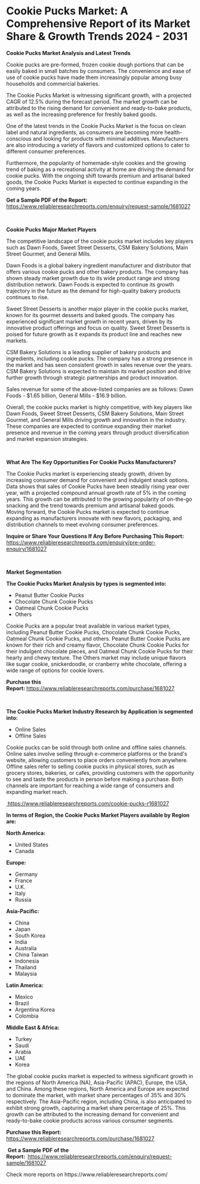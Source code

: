 <p><h1>Cookie Pucks Market: A Comprehensive Report of its Market Share & Growth Trends 2024 - 2031</h1></p><p><strong>Cookie Pucks Market Analysis and Latest Trends</strong></p>
<p><p>Cookie pucks are pre-formed, frozen cookie dough portions that can be easily baked in small batches by consumers. The convenience and ease of use of cookie pucks have made them increasingly popular among busy households and commercial bakeries. </p><p>The Cookie Pucks Market is witnessing significant growth, with a projected CAGR of 12.5% during the forecast period. The market growth can be attributed to the rising demand for convenient and ready-to-bake products, as well as the increasing preference for freshly baked goods. </p><p>One of the latest trends in the Cookie Pucks Market is the focus on clean label and natural ingredients, as consumers are becoming more health-conscious and looking for products with minimal additives. Manufacturers are also introducing a variety of flavors and customized options to cater to different consumer preferences. </p><p>Furthermore, the popularity of homemade-style cookies and the growing trend of baking as a recreational activity at home are driving the demand for cookie pucks. With the ongoing shift towards premium and artisanal baked goods, the Cookie Pucks Market is expected to continue expanding in the coming years.</p></p>
<p><strong>Get a Sample PDF of the Report:&nbsp;</strong> <a href="https://www.reliableresearchreports.com/enquiry/request-sample/1681027">https://www.reliableresearchreports.com/enquiry/request-sample/1681027</a></p>
<p>&nbsp;</p>
<p><strong>Cookie Pucks Major Market Players</strong></p>
<p><p>The competitive landscape of the cookie pucks market includes key players such as Dawn Foods, Sweet Street Desserts, CSM Bakery Solutions, Main Street Gourmet, and General Mills. </p><p>Dawn Foods is a global bakery ingredient manufacturer and distributor that offers various cookie pucks and other bakery products. The company has shown steady market growth due to its wide product range and strong distribution network. Dawn Foods is expected to continue its growth trajectory in the future as the demand for high-quality bakery products continues to rise.</p><p>Sweet Street Desserts is another major player in the cookie pucks market, known for its gourmet desserts and baked goods. The company has experienced significant market growth in recent years, driven by its innovative product offerings and focus on quality. Sweet Street Desserts is poised for future growth as it expands its product line and reaches new markets.</p><p>CSM Bakery Solutions is a leading supplier of bakery products and ingredients, including cookie pucks. The company has a strong presence in the market and has seen consistent growth in sales revenue over the years. CSM Bakery Solutions is expected to maintain its market position and drive further growth through strategic partnerships and product innovation.</p><p>Sales revenue for some of the above-listed companies are as follows: Dawn Foods - $1.65 billion, General Mills - $16.9 billion. </p><p>Overall, the cookie pucks market is highly competitive, with key players like Dawn Foods, Sweet Street Desserts, CSM Bakery Solutions, Main Street Gourmet, and General Mills driving growth and innovation in the industry. These companies are expected to continue expanding their market presence and revenue in the coming years through product diversification and market expansion strategies.</p></p>
<p>&nbsp;</p>
<p><strong>What Are The Key Opportunities For Cookie Pucks Manufacturers?</strong></p>
<p><p>The Cookie Pucks market is experiencing steady growth, driven by increasing consumer demand for convenient and indulgent snack options. Data shows that sales of Cookie Pucks have been steadily rising year over year, with a projected compound annual growth rate of 5% in the coming years. This growth can be attributed to the growing popularity of on-the-go snacking and the trend towards premium and artisanal baked goods. Moving forward, the Cookie Pucks market is expected to continue expanding as manufacturers innovate with new flavors, packaging, and distribution channels to meet evolving consumer preferences.</p></p>
<p><strong>Inquire or Share Your Questions If Any Before Purchasing This Report:</strong> <a href="https://www.reliableresearchreports.com/enquiry/pre-order-enquiry/1681027">https://www.reliableresearchreports.com/enquiry/pre-order-enquiry/1681027</a></p>
<p>&nbsp;</p>
<p><strong>Market Segmentation</strong></p>
<p><strong>The Cookie Pucks Market Analysis by types is segmented into:</strong></p>
<p><ul><li>Peanut Butter Cookie Pucks</li><li>Chocolate Chunk Cookie Pucks</li><li>Oatmeal Chunk Cookie Pucks</li><li>Others</li></ul></p>
<p><p>Cookie Pucks are a popular treat available in various market types, including Peanut Butter Cookie Pucks, Chocolate Chunk Cookie Pucks, Oatmeal Chunk Cookie Pucks, and others. Peanut Butter Cookie Pucks are known for their rich and creamy flavor, Chocolate Chunk Cookie Pucks for their indulgent chocolate pieces, and Oatmeal Chunk Cookie Pucks for their hearty and chewy texture. The Others market may include unique flavors like sugar cookie, snickerdoodle, or cranberry white chocolate, offering a wide range of options for cookie lovers.</p></p>
<p><strong>Purchase this Report:&nbsp;</strong><a href="https://www.reliableresearchreports.com/purchase/1681027">https://www.reliableresearchreports.com/purchase/1681027</a></p>
<p>&nbsp;</p>
<p><strong>The Cookie Pucks Market Industry Research by Application is segmented into:</strong></p>
<p><ul><li>Online Sales</li><li>Offline Sales</li></ul></p>
<p><p>Cookie pucks can be sold through both online and offline sales channels. Online sales involve selling through e-commerce platforms or the brand's website, allowing customers to place orders conveniently from anywhere. Offline sales refer to selling cookie pucks in physical stores, such as grocery stores, bakeries, or cafes, providing customers with the opportunity to see and taste the products in person before making a purchase. Both channels are important for reaching a wide range of consumers and expanding market reach.</p></p>
<p><a href="https://www.reliableresearchreports.com/cookie-pucks-r1681027">&nbsp;https://www.reliableresearchreports.com/cookie-pucks-r1681027</a></p>
<p><strong>In terms of Region, the Cookie Pucks Market Players available by Region are:</strong></p>
<p>
    <p> <strong> North America: </strong>
        <ul>
            <li>United States</li>
            <li>Canada</li>
        </ul>
        </p> 
    <p> <strong> Europe: </strong>
        <ul>
            <li>Germany</li>
            <li>France</li>
            <li>U.K.</li>
            <li>Italy</li>
            <li>Russia</li>
        </ul>
        </p> 
    <p> <strong> Asia-Pacific: </strong>
        <ul>
            <li>China</li>
            <li>Japan</li>
            <li>South Korea</li>
            <li>India</li>
            <li>Australia</li>
            <li>China Taiwan</li>
            <li>Indonesia</li>
            <li>Thailand</li>
            <li>Malaysia</li>
        </ul>
        </p> 
    <p> <strong> Latin America: </strong>
        <ul>
            <li>Mexico</li>
            <li>Brazil</li>
            <li>Argentina Korea</li>
            <li>Colombia</li>
        </ul>
        </p> 
    <p> <strong> Middle East & Africa: </strong>
        <ul>
            <li>Turkey</li>
            <li>Saudi</li>
            <li>Arabia</li>
            <li>UAE</li>
            <li>Korea</li>
        </ul>
    </p>
    </p>
<p><p>The global cookie pucks market is expected to witness significant growth in the regions of North America (NA), Asia-Pacific (APAC), Europe, the USA, and China. Among these regions, North America and Europe are expected to dominate the market, with market share percentages of 35% and 30% respectively. The Asia-Pacific region, including China, is also anticipated to exhibit strong growth, capturing a market share percentage of 25%. This growth can be attributed to the increasing demand for convenient and ready-to-bake cookie products across various consumer segments.</p></p>
<p><strong>Purchase this Report: </strong><a href="https://www.reliableresearchreports.com/purchase/1681027">https://www.reliableresearchreports.com/purchase/1681027</a></p>
<p>&nbsp;<strong>Get a Sample PDF of the Report:&nbsp;&nbsp;</strong><a href="https://www.reliableresearchreports.com/enquiry/request-sample/1681027">https://www.reliableresearchreports.com/enquiry/request-sample/1681027</a></p>
<p><strong></strong></p>
<p>Check more reports on https://www.reliableresearchreports.com/</p>